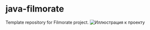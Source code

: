 # java-filmorate
Template repository for Filmorate project.
![Иллюстрация к проекту](https://github.com/Ksenia91Dumina/java-filmorate/scheme-for-db/file:/file:///C:/Users/79618/Desktop/module-2/java-filmorate/%D0%A1%D1%85%D0%B5%D0%BC%D0%B0%20filmorate.png)
